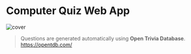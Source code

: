 # Computer Quiz Web App

![cover](https://user-images.githubusercontent.com/97596106/175003936-9b1e2b41-0387-4820-aa5f-cbebd2ccb1bf.png)

> Questions are generated automatically using <b>Open Trivia Database</b>. https://opentdb.com/
